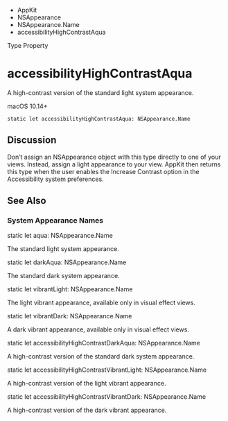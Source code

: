 

- AppKit
- NSAppearance
- NSAppearance.Name
-  accessibilityHighContrastAqua 

Type Property

# accessibilityHighContrastAqua

A high-contrast version of the standard light system appearance.

macOS 10.14+

``` source
static let accessibilityHighContrastAqua: NSAppearance.Name
```

## Discussion

Don’t assign an NSAppearance object with this type directly to one of your views. Instead, assign a light appearance to your view. AppKit then returns this type when the user enables the Increase Contrast option in the Accessibility system preferences.

## See Also

### System Appearance Names

static let aqua: NSAppearance.Name

The standard light system appearance.

static let darkAqua: NSAppearance.Name

The standard dark system appearance.

static let vibrantLight: NSAppearance.Name

The light vibrant appearance, available only in visual effect views.

static let vibrantDark: NSAppearance.Name

A dark vibrant appearance, available only in visual effect views.

static let accessibilityHighContrastDarkAqua: NSAppearance.Name

A high-contrast version of the standard dark system appearance.

static let accessibilityHighContrastVibrantLight: NSAppearance.Name

A high-contrast version of the light vibrant appearance.

static let accessibilityHighContrastVibrantDark: NSAppearance.Name

A high-contrast version of the dark vibrant appearance.

